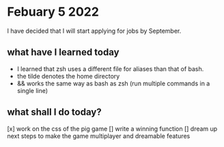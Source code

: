 # Febuary 5 2022

I have decided that I will start applying for jobs by September. 

## what have I learned today

- I learned that zsh uses a different file for aliases than that of bash.
- the tilde denotes the home directory 
- && works the same way as bash as zsh (run multiple commands in a single line)

## what shall I do today?

[x] work on the css of the pig game
[] write a winning function
[] dream up next steps to make the game multiplayer and dreamable features
